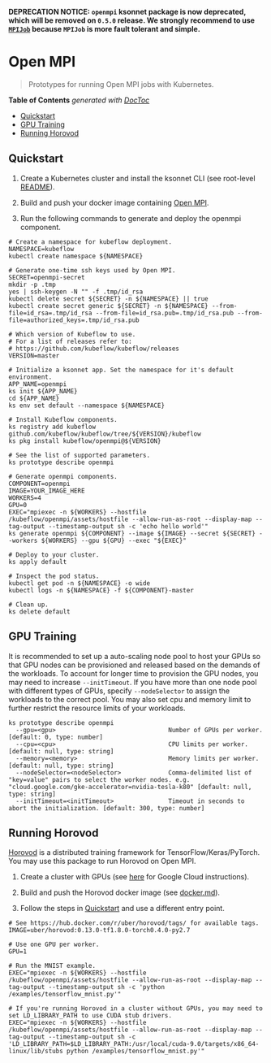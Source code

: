 __DEPRECATION NOTICE: `openmpi` ksonnet package is now deprecated, which will be removed on `0.5.0` release. We strongly recommend to use [`MPIJob`](https://www.kubeflow.org/docs/guides/components/mpi/) because `MPIJob` is more fault tolerant and simple.__

# Open MPI

> Prototypes for running Open MPI jobs with Kubernetes.

<!-- START doctoc generated TOC please keep comment here to allow auto update -->
<!-- DON'T EDIT THIS SECTION, INSTEAD RE-RUN doctoc TO UPDATE -->
**Table of Contents**  *generated with [DocToc](https://github.com/thlorenz/doctoc)*

- [Quickstart](#quickstart)
- [GPU Training](#gpu-training)
- [Running Horovod](#running-horovod)

<!-- END doctoc generated TOC please keep comment here to allow auto update -->

## Quickstart

1. Create a Kubernetes cluster and install the ksonnet CLI (see root-level [README](https://github.com/kubeflow/kubeflow/blob/master/README.md)).

1. Build and push your docker image containing [Open MPI](https://www.open-mpi.org/). 

1. Run the following commands to generate and deploy the openmpi component.

```
# Create a namespace for kubeflow deployment.
NAMESPACE=kubeflow
kubectl create namespace ${NAMESPACE}

# Generate one-time ssh keys used by Open MPI.
SECRET=openmpi-secret
mkdir -p .tmp
yes | ssh-keygen -N "" -f .tmp/id_rsa
kubectl delete secret ${SECRET} -n ${NAMESPACE} || true
kubectl create secret generic ${SECRET} -n ${NAMESPACE} --from-file=id_rsa=.tmp/id_rsa --from-file=id_rsa.pub=.tmp/id_rsa.pub --from-file=authorized_keys=.tmp/id_rsa.pub

# Which version of Kubeflow to use.
# For a list of releases refer to:
# https://github.com/kubeflow/kubeflow/releases
VERSION=master

# Initialize a ksonnet app. Set the namespace for it's default environment.
APP_NAME=openmpi
ks init ${APP_NAME}
cd ${APP_NAME}
ks env set default --namespace ${NAMESPACE}

# Install Kubeflow components.
ks registry add kubeflow github.com/kubeflow/kubeflow/tree/${VERSION}/kubeflow
ks pkg install kubeflow/openmpi@${VERSION}

# See the list of supported parameters.
ks prototype describe openmpi

# Generate openmpi components.
COMPONENT=openmpi
IMAGE=YOUR_IMAGE_HERE
WORKERS=4
GPU=0
EXEC="mpiexec -n ${WORKERS} --hostfile /kubeflow/openmpi/assets/hostfile --allow-run-as-root --display-map --tag-output --timestamp-output sh -c 'echo hello world'"
ks generate openmpi ${COMPONENT} --image ${IMAGE} --secret ${SECRET} --workers ${WORKERS} --gpu ${GPU} --exec "${EXEC}" 

# Deploy to your cluster. 
ks apply default

# Inspect the pod status.
kubectl get pod -n ${NAMESPACE} -o wide
kubectl logs -n ${NAMESPACE} -f ${COMPONENT}-master

# Clean up.
ks delete default
```

## GPU Training
It is recommended to set up a auto-scaling node pool to host your GPUs so that GPU nodes can be provisioned and released
based on the demands of the workloads. To account for longer time to provision the GPU nodes, you may need to increase
`--initTimeout`. If you have more than one node pool with different types of GPUs, specify `--nodeSelector` to assign
the workloads to the correct pool. You may also set cpu and memory limit to further restrict the resource limits of your workloads.   
```
ks prototype describe openmpi
  --gpu=<gpu>                               Number of GPUs per worker. [default: 0, type: number]
  --cpu=<cpu>                               CPU limits per worker. [default: null, type: string]
  --memory=<memory>                         Memory limits per worker. [default: null, type: string]
  --nodeSelector=<nodeSelector>             Comma-delimited list of "key=value" pairs to select the worker nodes. e.g. "cloud.google.com/gke-accelerator=nvidia-tesla-k80" [default: null, type: string]
  --initTimeout=<initTimeout>               Timeout in seconds to abort the initialization. [default: 300, type: number]
```

## Running Horovod

[Horovod](https://github.com/uber/horovod) is a distributed training framework for TensorFlow/Keras/PyTorch. You may use this package to run Horovod on Open MPI.

1. Create a cluster with GPUs (see [here](https://cloud.google.com/kubernetes-engine/docs/concepts/gpus) for Google Cloud instructions).

1. Build and push the Horovod docker image (see [docker.md](https://github.com/uber/horovod/blob/master/docs/docker.md)).

1. Follow the steps in [Quickstart](#quickstart) and use a different entry point.

```
# See https://hub.docker.com/r/uber/horovod/tags/ for available tags.
IMAGE=uber/horovod:0.13.0-tf1.8.0-torch0.4.0-py2.7

# Use one GPU per worker.
GPU=1

# Run the MNIST example.
EXEC="mpiexec -n ${WORKERS} --hostfile /kubeflow/openmpi/assets/hostfile --allow-run-as-root --display-map --tag-output --timestamp-output sh -c 'python /examples/tensorflow_mnist.py'"

# If you're running Horovod in a cluster without GPUs, you may need to set LD_LIBRARY_PATH to use CUDA stub drivers.
EXEC="mpiexec -n ${WORKERS} --hostfile /kubeflow/openmpi/assets/hostfile --allow-run-as-root --display-map --tag-output --timestamp-output sh -c 'LD_LIBRARY_PATH=$LD_LIBRARY_PATH:/usr/local/cuda-9.0/targets/x86_64-linux/lib/stubs python /examples/tensorflow_mnist.py'"
```
